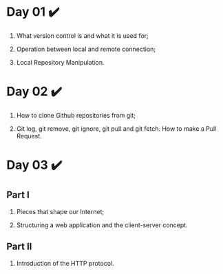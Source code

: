 # Day 01 :heavy_check_mark:

1. What version control is and what it is used for;

2. Operation between local and remote connection;

3. Local Repository Manipulation.

# Day 02 :heavy_check_mark:

1. How to clone Github repositories from git;

2. Git log, git remove, git ignore, git pull and git fetch. How to make a Pull Request.

# Day 03 :heavy_check_mark:

## Part I

1. Pieces that shape our Internet;

2. Structuring a web application and the client-server concept.
 
## Part II

1. Introduction of the HTTP protocol.
